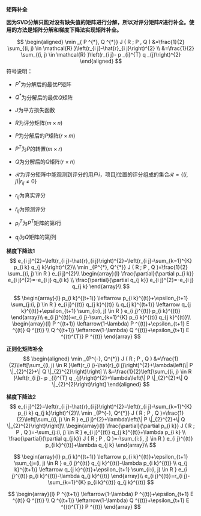 **矩阵补全**

**因为SVD分解只能对没有缺失值的矩阵进行分解，所以对评分矩阵$R$进行补全。使用的方法是矩阵分解和梯度下降法实现矩阵补全。**

$$
\begin{aligned}
\min _{ P ^{*}, Q ^{*}} J ( R ; P , Q ) &=\frac{1}{2} \sum_{(i, j) \in \mathcal{R} }\left(r_{i j}-\hat{r}_{i j}\right)^{2} \\
&=\frac{1}{2} \sum_{(i, j) \in \mathcal{R} }\left(r_{i j}- p _{i}^{T} q _{j}\right)^{2}
\end{aligned}
$$
符号说明：

+ $P^*$为分解后的最优$P$矩阵
+ $Q^*$为分解后的最优$Q$矩阵

+ $J$为平方损失函数
+ $R$为评分矩阵($m\times n$)
+ $P$为分解后的$P$矩阵($r\times m$)
+ $P^T$为$P$的转置$(m\times r)$
+ $Q$为分解后的$Q$矩阵($r\times n$)
+ $\mathcal{R}$为评分矩阵中能观测到评分的用户$i$，项目$j$位置的评分组成的集合$\mathcal{R}=\{(i,j)|r_{ij}\neq0\}$

+ $r_{ij}$为真实评分
+ $\hat{r}_{ij}$为预测评分
+ $p_i^T$为$P^T$矩阵的第$i$行
+ $q_j$为$Q$矩阵的第$j$列

**梯度下降法1**
$$
e_{i j}^{2}=\left(r_{i j}-\hat{r}_{i j}\right)^{2}=\left(r_{i j}-\sum_{k=1}^{K} p_{i k} q_{j k}\right)^{2}\\
\min _{P^{*}, Q^{*}} J ( R ; P , Q )=\frac{1}{2} \sum_{(i, j) \in R } e_{i j}^{2}\\
\begin{array}{l}
\frac{\partial}{\partial p_{i k}} e_{i j}^{2}=-e_{i j} q_{i k} \\
\frac{\partial}{\partial q_{j k}} e_{i j}^{2}=-e_{i j} q_{j k}
\end{array}\\
$$

$$
\begin{array}{l}
p_{i k}^{(t+1)} \leftarrow p_{i k}^{(t)}+\epsilon_{t+1} \sum_{j:(i, j) \in R } e_{i j}^{(t)} q_{j k}^{(t)} \\
q_{j k}^{(t+1)} \leftarrow q_{j k}^{(t)}+\epsilon_{t+1} \sum_{i:(i, j) \in R } e_{i j}^{(t)} p_{i k}^{(t)}
\end{array}\\
e_{i j}^{(t)}=r_{i j}-\sum_{k=1}^{K} p_{i k}^{(t)} q_{j k}^{(t)}\\
\begin{array}{l} 
P ^{(t+1)} \leftarrow(1-\lambda) P ^{(t)}+\epsilon_{t+1} E ^{(t)} Q ^{(t)} \\
Q ^{(t+1)} \leftarrow(1-\lambda) Q ^{(t)}+\epsilon_{t+1} E ^{(t)^{T}} P ^{(t)}
\end{array}
$$

**正则化矩阵补全**
$$
\begin{aligned}
\min _{P^{-}, Q^{*}} J ( R ; P , Q ) &=\frac{1}{2}\left[\sum_{(i, j) \in R }\left(r_{i j}-\hat{r}_{i j}\right)^{2}+\lambda\left(\| P \|_{2}^{2}+\| Q \|_{2}^{2}\right)\right] \\
&=\frac{1}{2}\left[\sum_{(i, j) \in R }\left(r_{i j}- p _{i}^{T} q _{j}\right)^{2}+\lambda\left(\| P \|_{2}^{2}+\| Q \|_{2}^{2}\right)\right]
\end{aligned}
$$


**梯度下降法2**
$$
e_{i j}^{2}=\left(r_{i j}-\hat{r}_{i j}\right)^{2}=\left(r_{i j}-\sum_{k=1}^{K} p_{i k} q_{j k}\right)^{2}\\
\min _{P^{-}, Q^{*}} J ( R ; P , Q )=\frac{1}{2}\left[\sum_{(i, j) \in R } e_{i j}^{2}+\lambda\left(\| P \|_{2}^{2}+\| Q \|_{2}^{2}\right)\right]\\
\begin{array}{l}
\frac{\partial}{\partial p_{i k}} J ( R ; P , Q )=-\sum_{j:(i, j) \in R } e_{i j}^{(t)} q_{j k}^{(t)}+\lambda p_{i k} \\
\frac{\partial}{\partial q_{j k}} J ( R ; P , Q )=-\sum_{i:(i, j) \in R } e_{i j}^{(t)} p_{i k}^{(t)}+\lambda q_{j k}
\end{array}\\
$$

$$
\begin{array}{l}
p_{i k}^{(t+1)} \leftarrow p_{i k}^{(t)}+\epsilon_{t+1} \sum_{j=(i, j) \in R } e_{i j}^{(t)} q_{j k}^{(t)}-\lambda p_{i k}^{(t)} \\
q_{j k}^{(t+1)} \leftarrow q_{j k}^{(t)}+\epsilon_{t+1} \sum_{i:(i, j) \in R } e_{i j}^{(t)} p_{i k}^{(t)}-\lambda q_{j k}^{(t)}
\end{array}\\
e_{i j}^{(t)}=r_{i j}-\sum_{k=1}^{K} p_{i k}^{(t)} q_{j k}^{(t)}
$$

$$
\begin{array}{l} 
P ^{(t+1)} \leftarrow(1-\lambda) P ^{(t)}+\epsilon_{t+1} E ^{(t)} Q ^{(t)} \\
Q ^{(t+1)} \leftarrow(1-\lambda) Q ^{(t)}+\epsilon_{t+1} E ^{(t)^{T}} P ^{(t)}
\end{array}
$$

